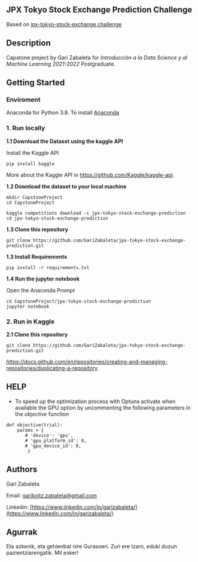 ## JPX Tokyo Stock Exchange Prediction Challenge

Based on [jpx-tokyo-stock-exchange challenge](https://www.kaggle.com/competitions/jpx-tokyo-stock-exchange-prediction)

## Description
Capstone project by Gari Zabaleta for *Introducción a la Data Science y al Machine Learning 2021-2022* Postgraduate.

## Getting Started

### Enviroment

Anaconda for Python 3.8. To install [Anaconda](https://www.anaconda.com/products/distribution)

### 1. Run locally

**1.1 Download the Dataset using the kaggle API**

Install the Kaggle API

```
pip install kaggle
```

More about the Kaggle API in https://github.com/Kaggle/kaggle-api.

**1.2 Download the dataset to your local machine**

```
mkdir CapstoneProject
cd CapstoneProject

kaggle competitions download -c jpx-tokyo-stock-exchange-prediction
cd jpx-tokyo-stock-exchange-prediction
```

**1.3 Clone this repository**

```
git clone https://github.com/GariZabaleta/jpx-tokyo-stock-exchange-prediction.git
```

**1.3 Install Requirements**

```
pip install -r requirements.txt
```

**1.4 Run the jupyter notebook**

Open the Anaconda Prompt

```
cd CapstoneProject/jpx-tokyo-stock-exchange-prediction
jupyter notebook
```

### 2. Run in Kaggle


**2.1 Clone this repository**

```
git clone https://github.com/GariZabaleta/jpx-tokyo-stock-exchange-prediction.git
```

https://docs.github.com/en/repositories/creating-and-managing-repositories/duplicating-a-repository

## HELP

* To speed up the optimization process with Optuna activate when available the GPU option by uncommenting the following  parameters in the *objective* function

```
def objective(trial):
    params = {
       # 'device': 'gpu',
       # 'gpu_platform_id': 0,
       # 'gpu_device_id': 0,
        }
```

## Authors

Gari Zabaleta

Email: [garikoitz.zabaleta@gmail.com](garikoitz.zabaleta@gmail.com)

Linkedin: [https://www.linkedin.com/in/garizabaleta/](https://www.linkedin.com/in/garizabaleta/)


## Agurrak

Eta azkenik, eta gehienbat nire Gurasoeri. Zuri ere Izaro, eduki duzun pazientziarengatik. Mil esker!
